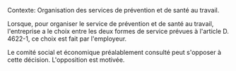 Contexte: Organisation des services de prévention et de santé au travail.

Lorsque, pour organiser le service de prévention et de santé au travail, l'entreprise a le choix entre les deux formes de service prévues à l'article D. 4622-1, ce choix est fait par l'employeur.

Le comité social et économique préalablement consulté peut s'opposer à cette décision. L'opposition est motivée.
